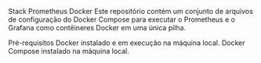 Stack Prometheus Docker
Este repositório contém um conjunto de arquivos de configuração do Docker Compose para executar o Prometheus e o Grafana como contêineres Docker em uma única pilha.

Pré-requisitos
Docker instalado e em execução na máquina local.
Docker Compose instalado na máquina local.

